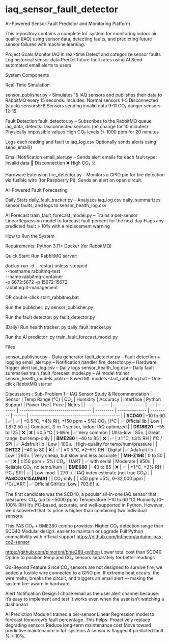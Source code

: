 # iaq_sensor_fault_detector
AI-Powered Sensor Fault Predictor and Monitoring Platform

This repository contains a complete IoT system for monitoring indoor air quality (IAQ) using sensor data, detecting faults, and predicting future sensor failures with machine learning.

 Project Goals
Monitor IAQ in real-time
Detect and categorize sensor faults
Log historical sensor data
Predict future fault rates using AI
Send automated email alerts to users

 System Components

 Real-Time Simulation

sensor_publisher.py – Simulates 15 IAQ sensors and publishes their data to RabbitMQ every 15 seconds. Includes:
Normal sensors 1-5
Disconnected (stuck) sensors6-8
Sensors sending invalid data 9-11
CO₂ danger sensors 12-15

 Fault Detection
fault_detector.py – Subscribes to the RabbitMQ queue iaq_data, detects:
Disconnected sensors (no change for 10 minutes)
Physically impossible values
High CO₂ levels (> 1000 ppm for 20 minutes

Logs each reading and fault to iaq_log.csv
Optionally sends alerts using send_email()

 Email Notification
email_alert.py – Sends alert emails for each fault type:
Invalid data 🚨
Disconnection ❌
High CO₂ ☠️

 Hardware Extension
fire_detector.py – Monitors a GPIO pin for fire detection via fusible wire (for Raspberry Pi). Sends an alert on open circuit.

 AI-Powered Fault Forecasting

 Daily Stats
daily_fault_tracker.py – Analyzes iaq_log.csv daily, summarizes sensor faults, and logs to sensor_health_log.csv

 AI Forecast
train_fault_forecast_model.py – Trains a per-sensor LinearRegression model to forecast fault percent for the next day
Flags any predicted fault > 10% with a replacement warning

 How to Run the System

Requirements:
Python 3.11+
Docker (for RabbitMQ)

Quick Start:
Run RabbitMQ server:

docker run -d --restart unless-stopped \
  --hostname rabbitmq-test \
  --name rabbitmq-container \
  -p 5672:5672 -p 15672:15672 \
  rabbitmq:3-management

OR double-click start_rabbitmq.bat

Run the publisher:
py sensor_publisher.py

Run the fault detector:
py fault_detector.py

(Daily) Run health tracker:
py daily_fault_tracker.py

Run the AI predictor:
py train_fault_forecast_model.py

 Files

sensor_publisher.py – Data generator
fault_detector.py – Fault detection + logging
email_alert.py – Notification handler
fire_detector.py – Hardware trigger alert
iaq_log.csv – Daily logs
sensor_health_log.csv – Daily fault summaries
train_fault_forecast_model.py – AI model trainer
sensor_health_models.joblib – Saved ML models
start_rabbitmq.bat – One-click RabbitMQ starter


Discussions : 
 Sub-Problem 1 – IAQ Sensor Study & Recommendation
 | Sensor     | Temp Range (°C) | CO₂   | Humidity  | Accuracy                            | Interface | Python Support  | Power Use | Price    | Notes                                        |
| ----------- | --------------- | ---   | --------  | ----------------------------------- | --------- | --------------  | --------- | ------   | -------------------------------------------- |
| **SCD40**   | –10 to 60       | ✅   | ✅        | ±0.5 °C, ±4% RH, ±(50 ppm + 5%) CO₂ | I²C       | ✅ Official lib | Low       | 1,872.50 บ.| Compact, 3-in-1 sensor, indoor IAQ optimized |
| **DS18B20** | –55 to 125      | ❌   | ❌        | ±0.5 °C                             | 1-Wire    | ✅ Very common  | Ultra-low | 85บ.      | Great range, but temp-only                   |
| **BME280**  | –40 to 85       | ❌   | ✅        | ±1 °C, ±3% RH                       | I²C / SPI | ✅ Adafruit lib | Low       | 100บ.   | High-quality for temp/hum/pressure             |
| **DHT22**   | –40 to 80       | ❌   | ✅        | ±0.5 °C, ±2–5% RH                   | Digital   | ✅ Adafruit lib | Low       | 260บ.      | Very cheap, but slow and less accurate      |
| **MH-Z19B** | 0 to 50         | ✅   | ❌        | ±(50 ppm + 5%) CO₂                  | UART      | ✅ with serial  | Moderate  | 950บ.    | Reliable CO₂, no temp/hum                     |
| **BME680**  | –40 to 85       | ❌   | ✅        | ±1 °C, ±3% RH                       | I²C / SPI | ✅              | Low–mod.  | 270 บ. | IAQ index estimate (not true CO₂)               |
| **PASCO2V15AUMA1**  |         | CO₂ only  |        | ±50 ppm ±5%, 0–32,000 ppm          | I²C/UART  | ✅ Official GitHub |Low     | 703.61  บ.         

The first candidate was the SCD40, a popular all-in-one IAQ sensor that measures:
CO₂ (up to ~5000 ppm)
Temperature (–10 to 60 °C)
Humidity (0–100% RH)
It’s I²C-based, accurate, and well-supported in Python. However, we discovered that its price is higher than combining two individual sensors.

This PAS CO₂ + BME280 combo provides:
Higher CO₂ detection range than SCD40
Modular design: easier to maintain or upgrade
Full Python compatibility with official support
https://github.com/Infineon/arduino-pas-co2-sensor

https://github.com/pimoroni/bme280-python
Lower total cost than SCD40
Option to position temp and CO₂ sensors separately for better readings

Go-Beyond Feature
Since CO₂ sensors are not designed to survive fire, we added a fusible wire connected to a GPIO pin. If extreme heat occurs, the wire melts, breaks the circuit, and triggers an email alert — making the system fire-aware in hardware.

 Alert Notification Design
I chose email as the user alert channel because:
It’s easy to implement and test
It works even when the user isn’t watching a dashboard

 AI Prediction Module
I trained a per-sensor Linear Regression model to forecast tomorrow’s fault percentage. This helps:
Proactively replace degrading sensors
Reduce long-term maintenance cost
Move toward predictive maintenance in IoT systems
A sensor is flagged if predicted fault % > 10%.



